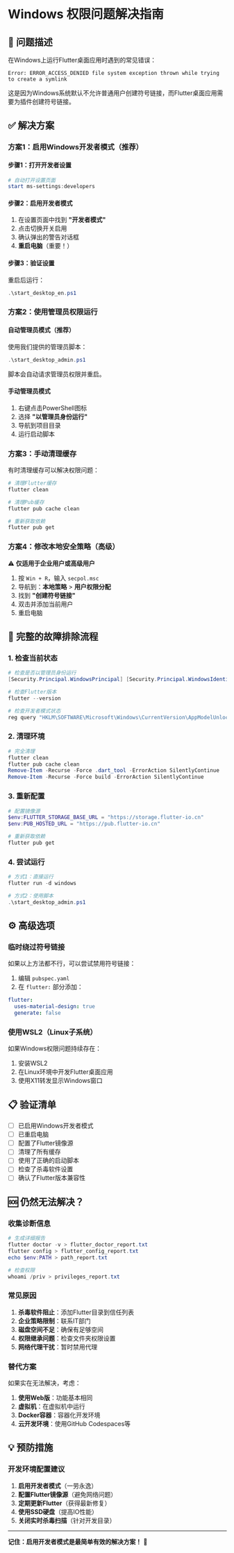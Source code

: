 # Windows 权限问题解决指南

## 🚨 问题描述

在Windows上运行Flutter桌面应用时遇到的常见错误：

```
Error: ERROR_ACCESS_DENIED file system exception thrown while trying to create a symlink
```

这是因为Windows系统默认不允许普通用户创建符号链接，而Flutter桌面应用需要为插件创建符号链接。

## ✅ 解决方案

### 方案1：启用Windows开发者模式（推荐）

#### 步骤1：打开开发者设置
```powershell
# 自动打开设置页面
start ms-settings:developers
```

#### 步骤2：启用开发者模式
1. 在设置页面中找到 **"开发者模式"**
2. 点击切换开关启用
3. 确认弹出的警告对话框
4. **重启电脑**（重要！）

#### 步骤3：验证设置
重启后运行：
```powershell
.\start_desktop_en.ps1
```

### 方案2：使用管理员权限运行

#### 自动管理员模式（推荐）
使用我们提供的管理员脚本：
```powershell
.\start_desktop_admin.ps1
```
脚本会自动请求管理员权限并重启。

#### 手动管理员模式
1. 右键点击PowerShell图标
2. 选择 **"以管理员身份运行"**
3. 导航到项目目录
4. 运行启动脚本

### 方案3：手动清理缓存

有时清理缓存可以解决权限问题：
```powershell
# 清理Flutter缓存
flutter clean

# 清理Pub缓存
flutter pub cache clean

# 重新获取依赖
flutter pub get
```

### 方案4：修改本地安全策略（高级）

⚠️ **仅适用于企业用户或高级用户**

1. 按 `Win + R`，输入 `secpol.msc`
2. 导航到：**本地策略** > **用户权限分配**
3. 找到 **"创建符号链接"**
4. 双击并添加当前用户
5. 重启电脑

## 🔧 完整的故障排除流程

### 1. 检查当前状态
```powershell
# 检查是否以管理员身份运行
[Security.Principal.WindowsPrincipal] [Security.Principal.WindowsIdentity]::GetCurrent() | Format-List

# 检查Flutter版本
flutter --version

# 检查开发者模式状态
reg query "HKLM\SOFTWARE\Microsoft\Windows\CurrentVersion\AppModelUnlock" /v AllowDevelopmentWithoutDevLicense
```

### 2. 清理环境
```powershell
# 完全清理
flutter clean
flutter pub cache clean
Remove-Item -Recurse -Force .dart_tool -ErrorAction SilentlyContinue
Remove-Item -Recurse -Force build -ErrorAction SilentlyContinue
```

### 3. 重新配置
```powershell
# 配置镜像源
$env:FLUTTER_STORAGE_BASE_URL = "https://storage.flutter-io.cn"
$env:PUB_HOSTED_URL = "https://pub.flutter-io.cn"

# 重新获取依赖
flutter pub get
```

### 4. 尝试运行
```powershell
# 方式1：直接运行
flutter run -d windows

# 方式2：使用脚本
.\start_desktop_admin.ps1
```

## ⚙️ 高级选项

### 临时绕过符号链接
如果以上方法都不行，可以尝试禁用符号链接：

1. 编辑 `pubspec.yaml`
2. 在 `flutter:` 部分添加：
```yaml
flutter:
  uses-material-design: true
  generate: false
```

### 使用WSL2（Linux子系统）
如果Windows权限问题持续存在：
1. 安装WSL2
2. 在Linux环境中开发Flutter桌面应用
3. 使用X11转发显示Windows窗口

## 📋 验证清单

- [ ] 已启用Windows开发者模式
- [ ] 已重启电脑
- [ ] 配置了Flutter镜像源
- [ ] 清理了所有缓存
- [ ] 使用了正确的启动脚本
- [ ] 检查了杀毒软件设置
- [ ] 确认了Flutter版本兼容性

## 🆘 仍然无法解决？

### 收集诊断信息
```powershell
# 生成详细报告
flutter doctor -v > flutter_doctor_report.txt
flutter config > flutter_config_report.txt
echo $env:PATH > path_report.txt

# 检查权限
whoami /priv > privileges_report.txt
```

### 常见原因
1. **杀毒软件阻止**：添加Flutter目录到信任列表
2. **企业策略限制**：联系IT部门
3. **磁盘空间不足**：确保有足够空间
4. **权限继承问题**：检查文件夹权限设置
5. **网络代理干扰**：暂时禁用代理

### 替代方案
如果实在无法解决，考虑：
1. **使用Web版**：功能基本相同
2. **虚拟机**：在虚拟机中运行
3. **Docker容器**：容器化开发环境
4. **云开发环境**：使用GitHub Codespaces等

## 💡 预防措施

### 开发环境配置建议
1. **启用开发者模式**（一劳永逸）
2. **配置Flutter镜像源**（避免网络问题）
3. **定期更新Flutter**（获得最新修复）
4. **使用SSD硬盘**（提高IO性能）
5. **关闭实时杀毒扫描**（针对开发目录）

---

**记住：启用开发者模式是最简单有效的解决方案！** 🎯 